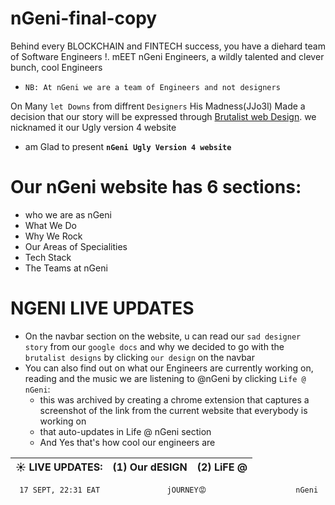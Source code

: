 # nGeni-final-copy
Behind every BLOCKCHAIN and FINTECH success, you have a diehard team of Software Engineers !. mEET nGeni Engineers, a wildly talented and clever bunch, cool Engineers
- `NB: At nGeni we are a team of Engineers and not designers`

On Many `let Downs` from diffrent `Designers` His Madness(JJo3l) Made a decision that our story will be expressed through [Brutalist web Design](https://www.nngroup.com/articles/brutalism-antidesign/). we nicknamed it our Ugly version 4 website 
- am Glad to present  **`nGeni Ugly Version 4 website`**

# Our nGeni website has 6 sections:
- who we are as nGeni
- What We Do
- Why We Rock
- Our Areas of Specialities
- Tech Stack
- The Teams at nGeni

# NGENI LIVE UPDATES
- On the navbar section on the website, u can read our `sad designer story` from our `google docs` and why we decided to go with the `brutalist designs` by clicking `our design` on the navbar
- You can also find out on what our Engineers are currently working on, reading and the music we are listening to @nGeni by clicking `Life @ nGeni`: 
   - this was archived by creating a chrome extension that captures a screenshot of the link from the current website that everybody is working on
   - that auto-updates in Life @ nGeni section
   - And Yes that's how cool our engineers are




|     ☀  LIVE UPDATES:        |     (1)  Our dESIGN        |       (2)  LiFE @         |  
|------------------------------|---------------------------|-----------------------------|
      17 SEPT, 22:31 EAT               jOURNEY😡                    nGeni            





  
